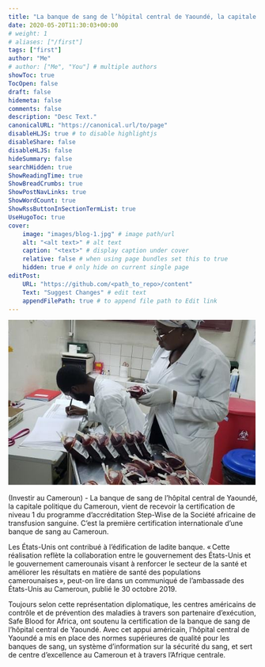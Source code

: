 ```yaml
---
title: "La banque de sang de l’hôpital central de Yaoundé, la capitale du Cameroun, reçoit une certification internationale"
date: 2020-05-20T11:30:03+00:00
# weight: 1
# aliases: ["/first"]
tags: ["first"]
author: "Me"
# author: ["Me", "You"] # multiple authors
showToc: true
TocOpen: false
draft: false
hidemeta: false
comments: false
description: "Desc Text."
canonicalURL: "https://canonical.url/to/page"
disableHLJS: true # to disable highlightjs
disableShare: false
disableHLJS: false
hideSummary: false
searchHidden: true
ShowReadingTime: true
ShowBreadCrumbs: true
ShowPostNavLinks: true
ShowWordCount: true
ShowRssButtonInSectionTermList: true
UseHugoToc: true
cover:
    image: "images/blog-1.jpg" # image path/url
    alt: "<alt text>" # alt text
    caption: "<text>" # display caption under cover
    relative: false # when using page bundles set this to true
    hidden: true # only hide on current single page
editPost:
    URL: "https://github.com/<path_to_repo>/content"
    Text: "Suggest Changes" # edit text
    appendFilePath: true # to append file path to Edit link
---
```


![The San Juan Mountains are beautiful!](/images/blog-2.jpg)

(Investir au Cameroun) - La banque de sang de l’hôpital central de Yaoundé, la capitale politique du Cameroun, vient de recevoir la certification de niveau 1 du programme d’accréditation Step-Wise de la Société africaine de transfusion sanguine. C’est la première certification internationale d’une banque de sang au Cameroun.


Les États-Unis ont contribué à l’édification de ladite banque. « Cette réalisation reflète la collaboration entre le gouvernement des États-Unis et le gouvernement camerounais visant à renforcer le secteur de la santé et améliorer les résultats en matière de santé des populations camerounaises », peut-on lire dans un communiqué de l’ambassade des États-Unis au Cameroun, publié le 30 octobre 2019.


Toujours selon cette représentation diplomatique, les centres américains de contrôle et de prévention des maladies à travers son partenaire d’exécution, Safe Blood for Africa, ont soutenu la certification de la banque de sang de l’hôpital central de Yaoundé. Avec cet appui américain, l’hôpital central de Yaoundé a mis en place des normes supérieures de qualité pour les banques de sang, un système d’information sur la sécurité du sang, et sert de centre d’excellence au Cameroun et à travers l’Afrique centrale.

